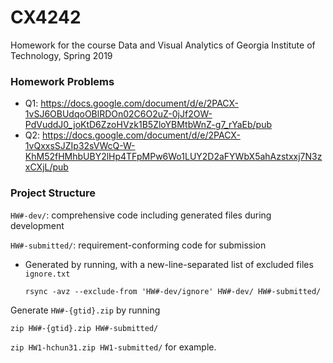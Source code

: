 # CX4242

Homework for the course Data and Visual Analytics of Georgia Institute of Technology, Spring 2019

### Homework Problems

- Q1: https://docs.google.com/document/d/e/2PACX-1vSJ6OBUdqoOBlRDOn02C6O2uZ-0jJf2OW-PdVuddJ0_joKtD6ZzoHVzk1B5ZloYBMtbWnZ-g7_rYaEb/pub
- Q2: https://docs.google.com/document/d/e/2PACX-1vQxxsSJZIp32sVWcQ-W-KhM52fHMhbUBY2lHp4TFpMPw6Wo1LUY2D2aFYWbX5ahAzstxxj7N3zxCXjL/pub

### Project Structure

`HW#-dev/`: comprehensive code including generated files during development

`HW#-submitted/`: requirement-conforming code for submission

- Generated by running, with a new-line-separated list of excluded files `ignore.txt`

  ```rsync -avz --exclude-from 'HW#-dev/ignore' HW#-dev/ HW#-submitted/```


Generate `HW#-{gtid}.zip` by running

  ```zip HW#-{gtid}.zip HW#-submitted/```

  ```zip HW1-hchun31.zip HW1-submitted/``` for example.